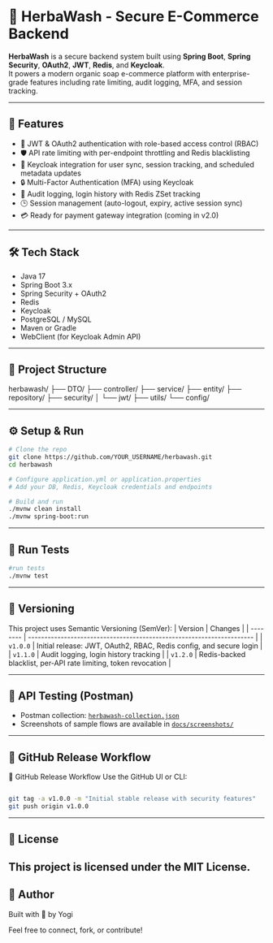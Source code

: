 # 🧼 HerbaWash - Secure E-Commerce Backend

**HerbaWash** is a secure backend system built using **Spring Boot**, **Spring Security**, **OAuth2**, **JWT**, **Redis**, and **Keycloak**.  
It powers a modern organic soap e-commerce platform with enterprise-grade features including rate limiting, audit logging, MFA, and session tracking.

---

## 🚀 Features

- 🔐 JWT & OAuth2 authentication with role-based access control (RBAC)
- 🛡️ API rate limiting with per-endpoint throttling and Redis blacklisting
- 🔄 Keycloak integration for user sync, session tracking, and scheduled metadata updates
- 🔒 Multi-Factor Authentication (MFA) using Keycloak
- 🧾 Audit logging, login history with Redis ZSet tracking
- 🕒 Session management (auto-logout, expiry, active session sync)
- 💳 Ready for payment gateway integration (coming in v2.0)


---

## 🛠️ Tech Stack

- Java 17
- Spring Boot 3.x
- Spring Security + OAuth2
- Redis
- Keycloak
- PostgreSQL / MySQL
- Maven or Gradle
- WebClient (for Keycloak Admin API)

---

## 📂 Project Structure

herbawash/
├── DTO/
├── controller/
├── service/
├── entity/
├── repository/
├── security/
│ └── jwt/
├── utils/
└── config/



---

## ⚙️ Setup & Run

```bash
# Clone the repo
git clone https://github.com/YOUR_USERNAME/herbawash.git
cd herbawash

# Configure application.yml or application.properties
# Add your DB, Redis, Keycloak credentials and endpoints

# Build and run
./mvnw clean install
./mvnw spring-boot:run
```

---
## 🧪 Run Tests
```bash
#run tests
./mvnw test


```

---
## 🧾 Versioning
This project uses Semantic Versioning (SemVer):
| Version  | Changes                                                               |
| -------- | --------------------------------------------------------------------- |
| `v1.0.0` | Initial release: JWT, OAuth2, RBAC, Redis config, and secure login    |
| `v1.1.0` | Audit logging, login history tracking                                 |
| `v1.2.0` | Redis-backed blacklist, per-API rate limiting, token revocation       |



---
## 🧪 API Testing (Postman)
- Postman collection: [`herbawash-collection.json`](docs/postman/herbawash-collection.json)
- Screenshots of sample flows are available in [`docs/screenshots/`](docs/screenshots/)
---
## 🔖 GitHub Release Workflow

🔖 GitHub Release Workflow
Use the GitHub UI or CLI:
```bash

git tag -a v1.0.0 -m "Initial stable release with security features"
git push origin v1.0.0


```

---
## 📄 License
This project is licensed under the MIT License.
---
## 👤 Author

Built with 💚 by Yogi 

Feel free to connect, fork, or contribute!
